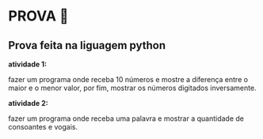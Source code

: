 # PROVA 📕


## Prova feita na liguagem python

<strong>atividade 1:</strong>

fazer um programa onde receba 10 números e mostre a diferença entre o maior e o menor valor, por fim, mostrar os números digitados inversamente.


<strong>atividade 2:</strong>

fazer um programa onde receba uma palavra e mostrar a quantidade de consoantes e vogais.
